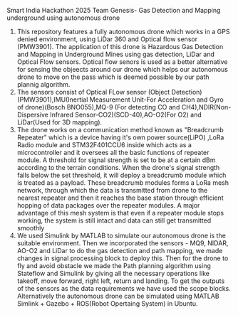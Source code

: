 Smart India Hackathon 2025
Team Genesis- Gas Detection and Mapping underground using autonomous drone

1. This repository features a fully autonomous drone which works in a GPS denied environment, using LiDar 360 and Optical flow sensor (PMW3901). The application of this drone is Hazardous Gas Detection and Mapping in Underground Mines using gas detection, LiDar and Optical Flow sensors. Optical flow senors is used as a better alternative for sensing the objeects around our drone which helps our autonomous drone to move on the pass which is deemed possible by our path plannig algorithm.
2. The sensors consist of Optical FLow sensor (Object Detection)(PMW3901),IMU(Inertial Measurement Unit-For Acceleration and Gyro of drone)(Bosch BNO055),MQ-9 (For detecting CO and CH4),NDIR(Non-Dispersive Infrared Sensor-CO2)(SCD-40),AO-O2(For O2) and LiDar(Used for 3D mapping).
3. The drone works on a communication method known as "Breadcrumb Repeater" which is a device having it's own power source(LiPO) ,LoRa Radio module and STM32F401CCU6 inside which acts as a microcontroller and it oversees all the basic functions of repeater module. A threshold for signal strength is set to be at a certain dBm according to the terrain conditions. When the drone's signal strength falls below the set threshold, it will deploy a breadcrumb module which is treated as a payload. These breadcrumb modules forms a LoRa mesh network, through which the data is transmitted from drone to the nearest repeater and then it reaches the base station through efficient hopping of data packages over the repeater modules. A major advantage of this mesh system is that even if a repeater module stops working, the system is still intact and data can still get transmitted smoothly
4. We used Simulink by MATLAB to simulate our autonomous drone is the suitable environment. Then we incorporated the sensors - MQ9, NIDAR, AO-O2 and LiDar to do the gas detection and path mapping, we made changes in signal processing block to deploy this. Then for the drone to fly and avoid obstacle we made the Path planning algorithm using Stateflow and Simulink by giving all the necessary operations like takeoff, move forward, right left, return and landing. To get the outputs of the sensors as the data requirements we have used the scope blocks. Alternatively the autonomous drone can be simulated using MATLAB Simlink + Gazebo + ROS(Robot Opertaing System) in Ubuntu.
